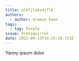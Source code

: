 ```yaml
---
title: alkfjlaksdjflk
authors:
  - author: Aramie Ewen
tags:
  - tag: Purple
issue: Pretzquirrel
date: 2021-09-13T19:25:29.723Z
---
```

Yanny ipsum dolor